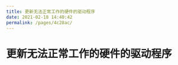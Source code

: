 ```yaml
---
title: 更新无法正常工作的硬件的驱动程序
date: 2021-02-18 14:40:42
permalink: /pages/4c28ac/
---
```

# 更新无法正常工作的硬件的驱动程序
